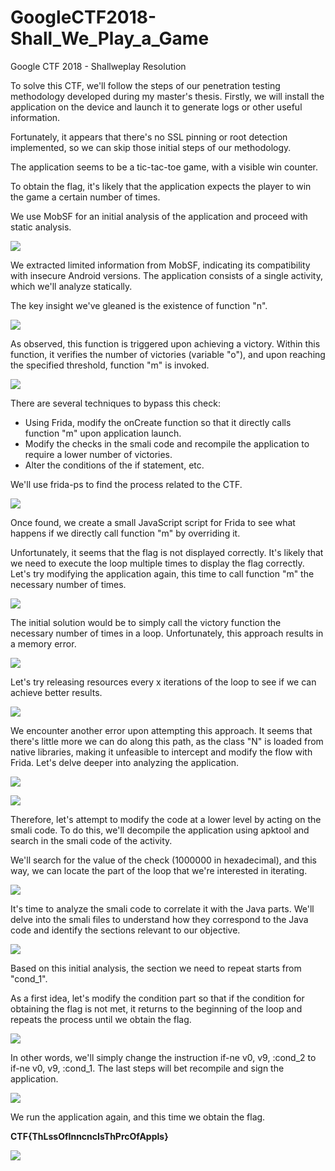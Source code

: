 ﻿# GoogleCTF2018-Shall_We_Play_a_Game

Google CTF 2018 - Shallweplay Resolution

To solve this CTF, we'll follow the steps of our penetration testing methodology developed during my master's thesis. Firstly, we will install the application on the device and launch it to generate logs or other useful information.

Fortunately, it appears that there's no SSL pinning or root detection implemented, so we can skip those initial steps of our methodology.

The application seems to be a tic-tac-toe game, with a visible win counter.

To obtain the flag, it's likely that the application expects the player to win the game a certain number of times.

We use MobSF for an initial analysis of the application and proceed with static analysis.

![](./images/image-000.png)

We extracted limited information from MobSF, indicating its compatibility with insecure Android versions. The application consists of a single activity, which we'll analyze statically.

The key insight we've gleaned is the existence of function "n".

![](./images/image-001.png)

As observed, this function is triggered upon achieving a victory. Within this function, it verifies the number of victories (variable "o"), and upon reaching the specified threshold, function "m" is invoked.

![](./images/image-002.png)


There are several techniques to bypass this check:

- Using Frida, modify the onCreate function so that it directly calls function "m" upon application launch.
- Modify the checks in the smali code and recompile the application to require a lower number of victories.
- Alter the conditions of the if statement, etc.

We'll use frida-ps to find the process related to the CTF.

![](./images/image-003.png)

Once found, we create a small JavaScript script for Frida to see what happens if we directly call function "m" by overriding it.

Unfortunately, it seems that the flag is not displayed correctly. It's likely that we need to execute the loop multiple times to display the flag correctly. Let's try modifying the application again, this time to call function "m" the necessary number of times.

![](./images/image-004.png)

The initial solution would be to simply call the victory function the necessary number of times in a loop. Unfortunately, this approach results in a memory error.

![](./images/image-005.png)

Let's try releasing resources every x iterations of the loop to see if we can achieve better results.

![](./images/image-006.png)

We encounter another error upon attempting this approach. It seems that there's little more we can do along this path, as the class "N" is loaded from native libraries, making it unfeasible to intercept and modify the flow with Frida. Let's delve deeper into analyzing the application.

![](./images/image-007.png)

![](./images/image-008.png)

Therefore, let's attempt to modify the code at a lower level by acting on the smali code. To do this, we'll decompile the application using apktool and search in the smali code of the activity.

We'll search for the value of the check (1000000 in hexadecimal), and this way, we can locate the part of the loop that we're interested in iterating.

![](./images/image-009.png)

It's time to analyze the smali code to correlate it with the Java parts. We'll delve into the smali files to understand how they correspond to the Java code and identify the sections relevant to our objective.

![](./images/image-010.png)

Based on this initial analysis, the section we need to repeat starts from "cond_1".

As a first idea, let's modify the condition part so that if the condition for obtaining the flag is not met, it returns to the beginning of the loop and repeats the process until we obtain the flag.

![](./images/image-011.png)

In other words, we'll simply change the instruction if-ne v0, v9, :cond_2 to if-ne v0, v9, :cond_1.
The last steps will bet recompile and sign the application.


![](./images/image-012.png)

We run the application again, and this time we obtain the flag.

**CTF{ThLssOfInncncIsThPrcOfAppls}**

![](./images/image-013.png)

